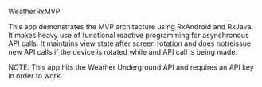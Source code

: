 WeatherRxMVP

This app demonstrates the MVP architecture using RxAndroid and RxJava. It makes heavy use of functional reactive programming for asynchronous API calls. It maintains view state after screen rotation and does notreissue new API calls if the device is rotated while and API call is being made.

NOTE: This app hits the Weather Underground API and requires an API key in order to work.